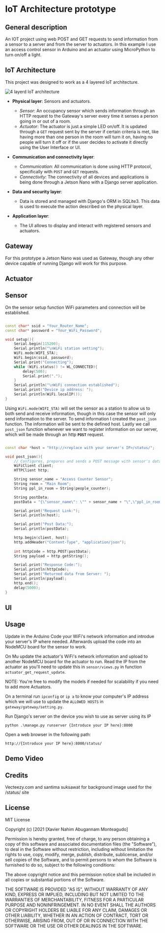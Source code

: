 # IoT Architecture prototype

## General description

An IOT project using web POST and GET requests to send information from a sensor to a server and
from the server to actuators. In this example I use an access control sensor in Arduino and an 
actuator using MicroPython to turn on/off a light.

## IoT Architecture

This project was designed to work as a 4 layered IoT architecture.

![4 layerd IoT architecture](https://github.com/Knappenx/IOT/blob/update/add-readme/resources/images/IoT_arq.PNG)

- **Physical layer**: Sensors and actuators.
  - *Sensor*: An occupancy sensor which sends information through an HTTP request to the Gateway's server every time it senses a person going in or out of a room.
  - *Actuator*: The actuator is just a simple LED on/off. It is updated through a ```GET``` request sent by the server if certain criteria is met, like having more than one person in the room will turn it on, having no people will turn it off  or if the user decides to activate it directly using the User Interface or UI.

- **Communication and connectivity layer**:
  - *Communication*: All communication is done using HTTP protocol, specifically with ```POST``` and ```GET``` requests.
  - *Connectivity*: The connectivity of all devices and applications is being done through a Jetson Nano with a Django server application.

- **Data and security layer**:
  - Data is stored and managed with Django's ORM in SQLite3. This data is used to execute the action described on the physical layer.

- **Application layer**:
  - The UI allows to display and interact with registered sensors and actuators.

## Gateway
For this prototype a Jetson Nano was used as Gateway, though any other device capable of running Django will work for this purpose.

## Actuator

## Sensor
On the sensor setup function WiFi parameters and connection will be established. 
```cpp

const char* ssid = "Your_Router_Name";
const char* password = "Your_WiFi_Password";

void setup(){
    Serial.begin(115200);
    Serial.println("\nWiFi station setting");
    WiFi.mode(WIFI_STA);
    WiFi.begin(ssid, password);
    Serial.print("Connecting");
    while (WiFi.status() != WL_CONNECTED){
        delay(500);
        Serial.print(".");
    }
    Serial.println("\nWiFi connection established");
    Serial.print("Device ip address: ");
    Serial.println(WiFi.localIP());
}
```
Using ```WiFi.mode(WIFI_STA)``` will set the sensor as a station to allow us to both send and receive information, though in this case the sensor will only send information to the server. To send information I created the ```post_json``` function. The information will be sent to the defined host. Lastly we call ```post_json``` function whenever we want to register information on our server, which will be made through an http **```POST```** request. 

```cpp

const char *host = "http://<replace with your server's IP>/status/";

void post_json(){
    // Configures, prepares and sends a POST message with sensor's data
    WiFiClient client;
    HTTPClient http;

    String sensor_name = "Access Counter Sensor";
    String room = "Main Room";
    String ppl_in_room = String(people_counter);

    String postData;
    postData = "{\"sensor_name\": \"" + sensor_name + "\",\"ppl_in_room\": \"" + ppl_in_room + "\",\"room_name\": \"" + room + "\"}";

    Serial.print("Request Link:");
    Serial.println(host);

    Serial.print("Post Data:");
    Serial.println(postData);

    http.begin(client, host);
    http.addHeader("Content-Type", "application/json");
    
    int httpCode = http.POST(postData);
    String payload = http.getString();

    Serial.print("Response Code:");
    Serial.println(httpCode);
    Serial.print("Returned data from Server: ");
    Serial.println(payload);
    http.end();
    delay(5000);
}
```
## UI

## Usage
Update in the Arduino Code your WiFi's network information and introdue your server's IP
where needed. Afterwards upload the code into an NodeMCU board for the sensor to work.

On Mu update the actuator's WiFi's network information and upload to another NodeMCU board
for the actuator to run. Read the IP from the actuator as you'll need to update this in 
```sensor/views.py``` in function ```actuator_get_request_update```. 

NOTE: You're free to modify the models if needed for scalability if you need to add 
more Actuators.

On a terminal run ```ipconfig``` or ```ip a``` to know your computer's IP address which
we will use to update the ```ALLOWED HOSTS``` in ```gateway/gateway/setting.py```.

Run Django's server on the device you wish to use as server using its IP
```
python .\manage.py runserver {Introduce your IP here}:8000
```
Open a web browser in the following path:
```
http://{Introduce your IP here}:8000/status/
```
## Demo Video

## Credits
Vecteezy.com and santima suksawat for background image used for the /status/ site

## License
MIT License

Copyright (c) [2021 [Xavier Nahim Abugannam Monteagudo]

Permission is hereby granted, free of charge, to any person obtaining a copy
of this software and associated documentation files (the "Software"), to deal
in the Software without restriction, including without limitation the rights
to use, copy, modify, merge, publish, distribute, sublicense, and/or sell
copies of the Software, and to permit persons to whom the Software is
furnished to do so, subject to the following conditions:

The above copyright notice and this permission notice shall be included in all
copies or substantial portions of the Software.

THE SOFTWARE IS PROVIDED "AS IS", WITHOUT WARRANTY OF ANY KIND, EXPRESS OR
IMPLIED, INCLUDING BUT NOT LIMITED TO THE WARRANTIES OF MERCHANTABILITY,
FITNESS FOR A PARTICULAR PURPOSE AND NONINFRINGEMENT. IN NO EVENT SHALL THE
AUTHORS OR COPYRIGHT HOLDERS BE LIABLE FOR ANY CLAIM, DAMAGES OR OTHER
LIABILITY, WHETHER IN AN ACTION OF CONTRACT, TORT OR OTHERWISE, ARISING FROM,
OUT OF OR IN CONNECTION WITH THE SOFTWARE OR THE USE OR OTHER DEALINGS IN THE
SOFTWARE.
